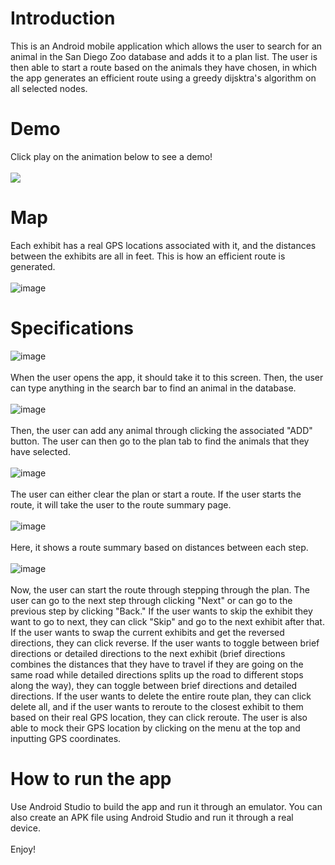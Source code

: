 # Introduction
This is an Android mobile application which allows the user to search for an animal in the San Diego Zoo database and adds it to a plan list. The user is then able to start a route based on the animals they have chosen, in which the app generates an efficient route using a greedy dijsktra's algorithm on all selected nodes. <br />
# Demo
Click play on the animation below to see a demo! <br />
<br />
![](https://user-images.githubusercontent.com/59634395/178125283-9456eadc-b10e-489b-887f-997d9f19450c.gif)
# Map
Each exhibit has a real GPS locations associated with it, and the distances between the exhibits are all in feet. This is how an efficient route is generated.  <br />
 <br />
![image](https://user-images.githubusercontent.com/59634395/178126427-e3ab2a47-cbae-44f7-9068-eba5c4c4e0da.png)

# Specifications
![image](https://user-images.githubusercontent.com/59634395/178122225-6dd3c077-1bce-43bf-93e9-38962d263540.png)<br />
<br />
When the user opens the app, it should take it to this screen. Then, the user can type anything in the search bar to find an animal in the database.<br />
<br />
![image](https://user-images.githubusercontent.com/59634395/178122254-a48abccd-fbfb-4942-b540-0b8eb1deabf6.png)<br />
<br />
Then, the user can add any animal through clicking the associated "ADD" button. The user can then go to the plan tab to find the animals that they have selected.<br />
<br />
![image](https://user-images.githubusercontent.com/59634395/178122303-66a35123-9669-4001-99e0-a67c1a111158.png)<br />
<br />
The user can either clear the plan or start a route. If the user starts the route, it will take the user to the route summary page.<br />
<br />
![image](https://user-images.githubusercontent.com/59634395/178122325-96097d77-2a3a-4daa-9c03-2d7535893eca.png)<br />
<br />
Here, it shows a route summary based on distances between each step.<br />
<br />
![image](https://user-images.githubusercontent.com/59634395/178122342-09d9c8da-30c5-4806-a14d-dfee13bea5af.png)<br />
<br />
Now, the user can start the route through stepping through the plan. The user can go to the next step through clicking "Next" or can go to the previous step by clicking "Back." If the user wants to skip the exhibit they want to go to next, they can click "Skip" and go to the next exhibit after that. If the user wants to swap the current exhibits and get the reversed directions, they can click reverse. If the user wants to toggle between brief directions or detailed directions to the next exhibit (brief directions combines the distances that they have to travel if they are going on the same road while detailed directions splits up the road to different stops along the way), they can toggle between brief directions and detailed directions. If the user wants to delete the entire route plan, they can click delete all, and if the user wants to reroute to the closest exhibit to them based on their real GPS location, they can click reroute. The user is also able to mock their GPS location by clicking on the menu at the top and inputting GPS coordinates.<br />
# How to run the app
Use Android Studio to build the app and run it through an emulator. You can also create an APK file using Android Studio and run it through a real device.<br />
<br />
Enjoy!
